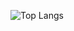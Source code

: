 ![Top Langs](https://github-readme-stats.vercel.app/api/top-langs/?username=gruncan&layout=compact)
